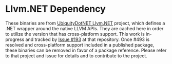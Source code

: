 ﻿# Llvm.NET Dependency

These binaries are from [UbiquityDotNET Llvm.NET](https://github.com/UbiquityDotNET/Llvm.NET) project, which defines a .NET wrapper around the native LLVM APIs. They are cached here in order to utilize the version that has cross-platform support. This work is in-progress and tracked by [Issue #193](https://github.com/UbiquityDotNET/Llvm.NET/issues/193) at that repository. Once #493 is resolved and cross-platform support included in a published package, these binaries can be removed in favor of a package reference. Please refer to that project and issue for details and to contribute to the project. 
